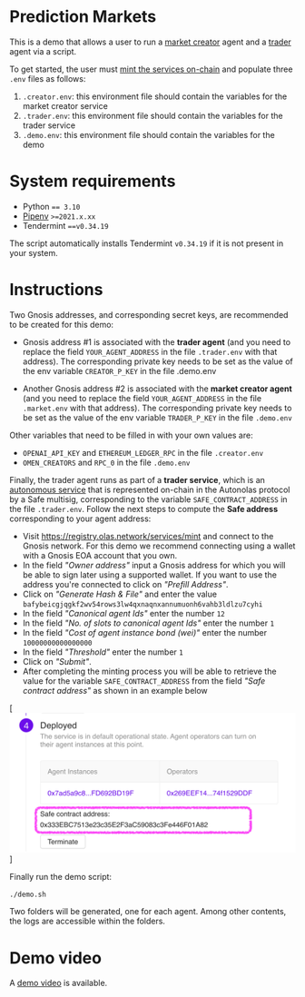 # Prediction Markets

This is a demo that allows a user to run a [market creator](https://github.com/valory-xyz/market-creator) agent
and a [trader](https://github.com/valory-xyz/trader) agent via a script. 

To get started, the user must [mint the services on-chain](https://docs.autonolas.network/protocol/mint_packages_nfts/#mint-a-service) 
and populate three `.env` files as follows:
1. `.creator.env`: this environment file should contain the variables for the market creator service
2. `.trader.env`: this environment file should contain the variables for the trader service
3. `.demo.env`: this environment file should contain the variables for the demo

# System requirements

  - Python `== 3.10`
  - [Pipenv](https://pipenv.pypa.io/en/latest/installation/) `>=2021.x.xx`
  - Tendermint `==v0.34.19`

The script automatically installs Tendermint `v0.34.19` if it is not present in your system.

# Instructions

Two Gnosis addresses, and corresponding secret keys, are recommended to be created for this demo:

*  Gnosis address #1 is associated with the **trader agent** (and you need to replace the field `YOUR_AGENT_ADDRESS` in the file `.trader.env` with that address). The corresponding private key needs to be set as the value of the env variable `CREATOR_P_KEY` in the file .demo.env

* Another Gnosis address #2 is associated with the **market creator agent** (and you need to replace the field `YOUR_AGENT_ADDRESS` in the file `.market.env` with that address). The corresponding private key needs to be set as the value of the env variable `TRADER_P_KEY` in the file `.demo.env`

Other variables that need to be filled in with your own values are:

* `OPENAI_API_KEY` and `ETHEREUM_LEDGER_RPC` in the file `.creator.env`
* `OMEN_CREATORS` and `RPC_0` in the file `.demo.env`

Finally, the trader agent runs as part of a **trader service**, which is an [autonomous service](https://docs.autonolas.network/open-autonomy/get_started/what_is_an_agent_service/) that is represented on-chain in the Autonolas protocol by a Safe multisig, corresponding to the variable `SAFE_CONTRACT_ADDRESS` in the file `.trader.env`. Follow the next steps to compute the **Safe address** corresponding to your agent address:

* Visit https://registry.olas.network/services/mint and connect to the Gnosis network. For this demo we recommend connecting using a wallet with a Gnosis EOA account that you own.
* In the field *"Owner address"* input a Gnosis address for which you will be able to sign later using a supported wallet. If you want to use the address you're connected to click on *"Prefill Address"*.
* Click on *"Generate Hash & File"* and enter the value `bafybeicgjqgkf2wv54rows3lw4qxnaqnxannumuonh6vahb3ldlzu7cyhi`
* In the field *"Canonical agent Ids"* enter the number `12`
* In the field *"No. of slots to canonical agent Ids"* enter the number `1`
* In the field *"Cost of agent instance bond (wei)"* enter the number `10000000000000000`
* In the field *"Threshold"* enter the number `1`
* Click on *"Submit"*.
* After completing the minting process you will be able to retrieve the value for the variable `SAFE_CONTRACT_ADDRESS` from the field 
*"Safe contract address"* as shown in an example below

[![Safe address field](/img/safe_address_screenshot.png)]

Finally run the demo script:
```shell
./demo.sh
```

Two folders will be generated, one for each agent. Among other contents, the logs are accessible within the folders.

# Demo video

A [demo video](https) is available.